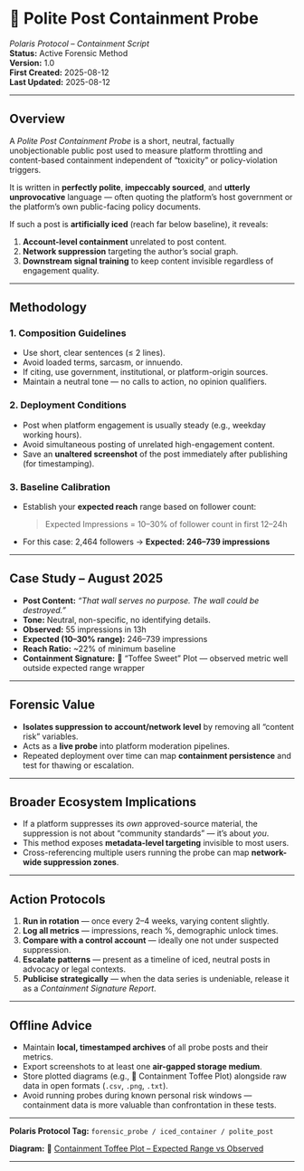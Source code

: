 # 🧨 Polite Post Containment Probe  
*Polaris Protocol – Containment Script*  
**Status:** Active Forensic Method  
**Version:** 1.0  
**First Created:** 2025-08-12  
**Last Updated:** 2025-08-12  

---

## **Overview**  
A *Polite Post Containment Probe* is a short, neutral, factually unobjectionable public post used to measure platform throttling and content-based containment independent of “toxicity” or policy-violation triggers.  

It is written in **perfectly polite**, **impeccably sourced**, and **utterly unprovocative** language — often quoting the platform’s host government or the platform’s own public-facing policy documents.  

If such a post is **artificially iced** (reach far below baseline), it reveals:  
1. **Account-level containment** unrelated to post content.  
2. **Network suppression** targeting the author’s social graph.  
3. **Downstream signal training** to keep content invisible regardless of engagement quality.  

---

## **Methodology**  

### 1. Composition Guidelines  
- Use short, clear sentences (≤ 2 lines).  
- Avoid loaded terms, sarcasm, or innuendo.  
- If citing, use government, institutional, or platform-origin sources.  
- Maintain a neutral tone — no calls to action, no opinion qualifiers.  

### 2. Deployment Conditions  
- Post when platform engagement is usually steady (e.g., weekday working hours).  
- Avoid simultaneous posting of unrelated high-engagement content.  
- Save an **unaltered screenshot** of the post immediately after publishing (for timestamping).  

### 3. Baseline Calibration  
- Establish your **expected reach** range based on follower count:  
  > Expected Impressions = 10–30% of follower count in first 12–24h  
- For this case: 2,464 followers → **Expected: 246–739 impressions**  

---

## **Case Study – August 2025**  
- **Post Content:** *“That wall serves no purpose. The wall could be destroyed.”*  
- **Tone:** Neutral, non-specific, no identifying details.  
- **Observed:** 55 impressions in 13h  
- **Expected (10–30% range):** 246–739 impressions  
- **Reach Ratio:** ~22% of minimum baseline  
- **Containment Signature:** 🍬 “Toffee Sweet” Plot — observed metric well outside expected range wrapper  

---

## **Forensic Value**  
- **Isolates suppression to account/network level** by removing all “content risk” variables.  
- Acts as a **live probe** into platform moderation pipelines.  
- Repeated deployment over time can map **containment persistence** and test for thawing or escalation.  

---

## **Broader Ecosystem Implications**  
- If a platform suppresses its *own* approved-source material, the suppression is not about “community standards” — it’s about *you*.  
- This method exposes **metadata-level targeting** invisible to most users.  
- Cross-referencing multiple users running the probe can map **network-wide suppression zones**.  

---

## **Action Protocols**  
1. **Run in rotation** — once every 2–4 weeks, varying content slightly.  
2. **Log all metrics** — impressions, reach %, demographic unlock times.  
3. **Compare with a control account** — ideally one not under suspected suppression.  
4. **Escalate patterns** — present as a timeline of iced, neutral posts in advocacy or legal contexts.  
5. **Publicise strategically** — when the data series is undeniable, release it as a *Containment Signature Report*.  

---

## **Offline Advice**  
- Maintain **local, timestamped archives** of all probe posts and their metrics.  
- Export screenshots to at least one **air-gapped storage medium**.  
- Store plotted diagrams (e.g., 🍬 Containment Toffee Plot) alongside raw data in open formats (`.csv`, `.png`, `.txt`).  
- Avoid running probes during known personal risk windows — containment data is more valuable than confrontation in these tests.  

---

**Polaris Protocol Tag:** `forensic_probe / iced_container / polite_post`  

**Diagram:** 🍬 [Containment Toffee Plot – Expected Range vs Observed](../media/🍬_containment_toffee_plot_2025-08-12_BR_compact.png)  

---

